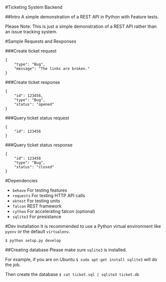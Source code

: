#Ticketing System Backend

##Intro
A simple demonstration of a REST API in Python with Feature tests.

Please Note: This is just a simple demonstration of a REST API rather than an issue tracking system.

#Sample Requests and Responses

###Create ticket request
```
{
    "type": "Bug",
    "message": "The links are broken."
}
```

###Create ticket response
```
{
    "id": 123456,
    "type": "Bug",
    "status": "opened"
}
```

###Query ticket status request
```
{
    "id": 123456
}
```

###Query ticket status response
```
{
    "id": 123456
    "type": "Bug",
    "status": "closed"
}
```

#Dependencies
 - `behave` For testing features
 - `requests` For testing HTTP API calls
 - `oktest` For testing units
 - `falcon` REST framework
 - `cython` For accelerating falcon (optional)
 - `sqlite3` For presistance

#Dev Installation
It is recommended to use a Python virtual environment like `pyenv` or the default `virtualenv`.

`$ python setup.py develop`


##Creating database
Please make sure `sqlite3` is installed.

For example, if you are on Ubuntu `$ sudo apt-get install sqlite3` will do the job.

Then create the database
`$ cat ticket.sql | sqlite3 ticket.db`
